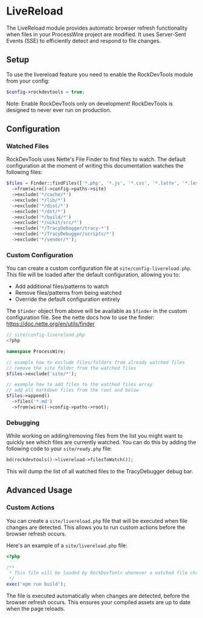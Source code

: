 # LiveReload

The LiveReload module provides automatic browser refresh functionality when files in your ProcessWire project are modified. It uses Server-Sent Events (SSE) to efficiently detect and respond to file changes.

## Setup

To use the livereload feature you need to enable the RockDevTools module from your config:

```php
$config->rockdevtools = true;
```

Note: Enable RockDevTools only on development! RockDevTools is designed to never ever run on production.

## Configuration

### Watched Files

RockDevTools uses Nette's File Finder to find files to watch. The default configuration at the moment of writing this documentation watches the following files:

```php
$files = Finder::findFiles(['*.php', '*.js', '*.css', '*.latte', '*.less'])
  ->from(wire()->config->paths->site)
  ->exclude('*/cache/*')
  ->exclude('*/lib/*')
  ->exclude('*/dist/*')
  ->exclude('*/dst/*')
  ->exclude('*/build/*')
  ->exclude('*/uikit/src/*')
  ->exclude('*/TracyDebugger/tracy-*')
  ->exclude('*/TracyDebugger/scripts/*')
  ->exclude('*/vendor/*');
```

### Custom Configuration

You can create a custom configuration file at `site/config-livereload.php`. This file will be loaded after the default configuration, allowing you to:
- Add additional files/patterns to watch
- Remove files/patterns from being watched
- Override the default configuration entirely

The `$finder` object from above will be available as `$finder` in the custom configuration file. See the nette docs how to use the finder: https://doc.nette.org/en/utils/finder

```php
// site/config-livereload.php
<?php

namespace ProcessWire;

// example how to exclude files/folders from already watched files
// remove the site folder from the watched files
$files->exclude('site/*');

// example how to add files to the watched files array
// add all markdown files from the root and below
$files->append()
  ->files('*.md')
  ->from(wire()->config->paths->root);
```

### Debugging

While working on adding/removing files from the list you might want to quickly see which files are currently watched. You can do this by adding the following code to your `site/ready.php` file:

```php
bd(rockdevtools()->livereload->filesToWatch());
```

This will dump the list of all watched files to the TracyDebugger debug bar.

## Advanced Usage

### Custom Actions

You can create a `site/livereload.php` file that will be executed when file changes are detected. This allows you to run custom actions before the browser refresh occurs.

Here's an example of a `site/livereload.php` file:

```php
<?php

/**
 * This file will be loaded by RockDevTools whenever a watched file changed.
 */
exec('npm run build');
```

The file is executed automatically when changes are detected, before the browser refresh occurs. This ensures your compiled assets are up to date when the page reloads.
